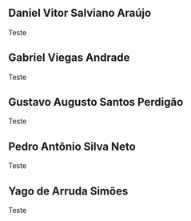 ## Daniel Vitor Salviano Araújo
Teste 

## Gabriel Viegas Andrade
Teste 

## Gustavo Augusto Santos Perdigão
Teste

## Pedro Antônio Silva Neto
Teste

## Yago de Arruda Simões
Teste

